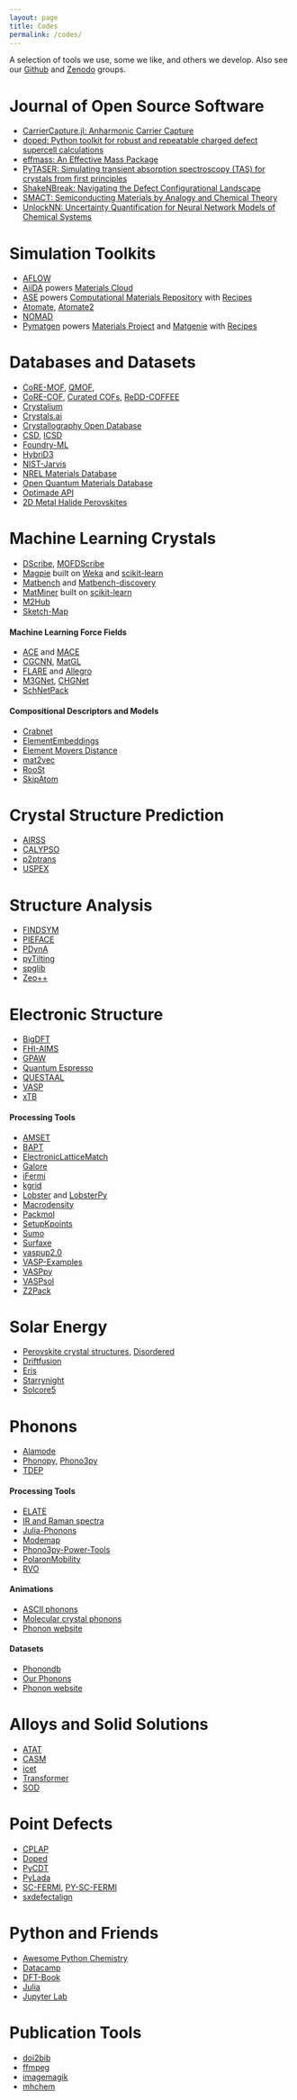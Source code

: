 ```yaml
---
layout: page
title: Codes
permalink: /codes/
---
```


A selection of tools we use, some we like, and others we develop. Also see our [Github](https://github.com/WMD-group) and [Zenodo](https://zenodo.org/communities/wmd-group) groups.

# Journal of Open Source Software
* [CarrierCapture.jl: Anharmonic Carrier Capture](https://joss.theoj.org/papers/10.21105/joss.02102)
* [doped: Python toolkit for robust and repeatable charged defect supercell calculations](https://joss.theoj.org/papers/10.21105/joss.06433)
* [effmass: An Effective Mass Package](https://joss.theoj.org/papers/10.21105/joss.00797)
* [PyTASER: Simulating transient absorption spectroscopy (TAS) for crystals from first principles](https://joss.theoj.org/papers/10.21105/joss.05999)
* [ShakeNBreak: Navigating the Defect Configurational Landscape](https://joss.theoj.org/papers/6545bcc1a0439b16360ace684ac5aa25)
* [SMACT: Semiconducting Materials by Analogy and Chemical Theory](https://joss.theoj.org/papers/10.21105/joss.01361)
* [UnlockNN: Uncertainty Quantification for Neural Network Models of Chemical Systems](https://joss.theoj.org/papers/b00df538a159c4b6816ec24d4d1716fb)

# Simulation Toolkits
* [AFLOW](http://www.aflowlib.org)
* [AiiDA](http://www.aiida.net) powers [Materials Cloud](https://www.materialscloud.org)
* [ASE](https://wiki.fysik.dtu.dk/ase/) powers [Computational Materials Repository](https://cmr.fysik.dtu.dk) with [Recipes](https://asr.readthedocs.io)
* [Atomate](https://github.com/hackingmaterials/atomate), [Atomate2](https://github.com/materialsproject/atomate2)
* [NOMAD](https://nomad-coe.eu) 
* [Pymatgen](http://pymatgen.org) powers [Materials Project](https://materialsproject.org) and [Matgenie](http://matgenie.materialsvirtuallab.org) with [Recipes](http://matgenb.materialsvirtuallab.org) 

#  Databases and Datasets 
* [CoRE-MOF](https://zenodo.org/record/3370144), [QMOF](https://github.com/arosen93/QMOF),
* [CoRE-COF](https://core-cof.github.io/CoRE-COF-Database), [Curated COFs](https://www.materialscloud.org/discover/curated-cofs), [ReDD-COFFEE](https://archive.materialscloud.org/record/2023.13)
* [Crystalium](http://crystalium.materialsvirtuallab.org)
* [Crystals.ai](https://crystals.ai)  
* [Crystallography Open Database](http://www.crystallography.net/cod/) 
* [CSD](https://www.psds.ac.uk/csd), [ICSD](https://www.psds.ac.uk/icsd)
* [Foundry-ML](https://foundry-ml.org)
* [HybriD3](https://materials.hybrid3.duke.edu)
* [NIST-Jarvis](https://jarvis.nist.gov)
* [NREL Materials Database](https://materials.nrel.gov)
* [Open Quantum Materials Database](http://oqmd.org)
* [Optimade API](https://www.optimade.org)
* [2D Metal Halide Perovskites](http://www.pdb.nmse-lab.ru)

# Machine Learning Crystals
* [DScribe](https://singroup.github.io/dscribe), [MOFDScribe](https://github.com/kjappelbaum/mofdscribe)
* [Magpie](https://bitbucket.org/wolverton/magpie) built on [Weka](https://www.cs.waikato.ac.nz/ml/weka/) and [scikit-learn](http://scikit-learn.org)
* [Matbench](https://matbench.materialsproject.org) and [Matbench-discovery](https://matbench-discovery.materialsproject.org)
* [MatMiner](http://hackingmaterials.github.io/matminer) built on [scikit-learn](http://scikit-learn.org)
* [M2Hub](https://github.com/yuanqidu/M2Hub)
* [Sketch-Map](https://sketchmap.org) 

#### Machine Learning Force Fields 
* [ACE](https://github.com/ACEsuit/ACE1.jl) and [MACE](https://github.com/ACEsuit/mace)
* [CGCNN](https://github.com/txie-93/cgcnn), [MatGL](https://github.com/materialsvirtuallab/matgl)
* [FLARE](https://github.com/mir-group/flare) and [Allegro](https://github.com/mir-group/allegro)
* [M3GNet](https://github.com/materialsvirtuallab/matgl), [CHGNet](https://github.com/CederGroupHub/chgnet)
* [SchNetPack](https://github.com/atomistic-machine-learning/schnetpack)

#### Compositional Descriptors and Models
* [Crabnet](https://github.com/anthony-wang/CrabNet)
* [ElementEmbeddings](https://github.com/WMD-group/ElementEmbeddings)
* [Element Movers Distance](https://github.com/lrcfmd/ElMD)
* [mat2vec](https://github.com/materialsintelligence/mat2vec)
* [RooSt](https://github.com/CompRhys/roost)
* [SkipAtom](https://github.com/lantunes/skipatom)

# Crystal Structure Prediction
* [AIRSS](https://www.mtg.msm.cam.ac.uk/Codes/AIRSS) 
* [CALYPSO](http://www.calypso.cn) 
* [p2ptrans](https://github.com/ftherrien/p2ptrans) 
* [USPEX](http://uspex-team.org/en/uspex) 

# Structure Analysis
* [FINDSYM](https://stokes.byu.edu/iso/findsym.php)
* [PIEFACE](https://github.com/jcumby/PIEFACE)
* [PDynA](https://github.com/WMD-group/PDynA)
* [pyTilting](https://dwang5.github.io/PyTiltingDoc)
* [spglib](http://spglib.github.io/spglib)
* [Zeo++](http://www.zeoplusplus.org)

# Electronic Structure
* [BigDFT](http://bigdft.org)
* [FHI-AIMS](https://aimsclub.fhi-berlin.mpg.de)
* [GPAW](https://wiki.fysik.dtu.dk/gpaw/)
* [Quantum Espresso](https://www.quantum-espresso.org)
* [QUESTAAL](https://www.questaal.org) 
* [VASP](https://www.vasp.at)
* [xTB](https://github.com/grimme-lab/xtb)

#### Processing Tools
* [AMSET](https://github.com/hackingmaterials/amset) 
* [BAPT](https://github.com/utf/bapt) 
* [ElectronicLatticeMatch](https://github.com/keeeto/ElectronicLatticeMatch) 
* [Galore](https://github.com/SMTG-UCL/galore)
* [iFermi](https://github.com/fermisurfaces/IFermi) 
* [kgrid](https://github.com/WMD-group/kgrid)
* [Lobster](http://www.cohp.de) and [LobsterPy](https://github.com/JaGeo/LobsterPy/tree/main)
* [Macrodensity](https://github.com/WMD-group/MacroDensity)
* [Packmol](https://m3g.github.io/packmol/)
* [SetupKpoints](https://github.com/keeeto/SetupKpoints) 
* [Sumo](https://github.com/SMTG-UCL/sumo)
* [Surfaxe](https://github.com/SMTG-UCL/surfaxe)
* [vaspup2.0](https://github.com/kavanase/vaspup2.0) 
* [VASP-Examples](https://github.com/JMSkelton/VASP-Examples) 
* [VASPpy](https://github.com/bjmorgan/vasppy) 
* [VASPsol](https://github.com/henniggroup/VASPsol) 
* [Z2Pack](http://z2pack.ethz.ch) 

# Solar Energy 
* [Perovskite crystal structures](https://github.com/WMD-group/hybrid-perovskites), [Disordered](https://github.com/jarvist/Disordered-MAPI-Phonons) 
* [Driftfusion](https://github.com/barnesgroupICL/Driftfusion) 
* [Eris](https://github.com/WMD-group/Eris) 
* [Starrynight](https://github.com/WMD-group/StarryNight)
* [Solcore5](https://github.com/dalonsoa/solcore5) 

# Phonons
* [Alamode](https://alamode.readthedocs.io) 
* [Phonopy](https://atztogo.github.io/phonopy), [Phono3py](https://atztogo.github.io/phono3py) 
* [TDEP](https://github.com/tdep-developers/tdep)

#### Processing Tools
* [ELATE](http://progs.coudert.name/elate)
* [IR and Raman spectra](https://github.com/JMSkelton/Phonopy-Spectroscopy) 
* [Julia-Phonons](https://github.com/jarvist/Julia-Phonons) 
* [Modemap](https://github.com/JMSkelton/ModeMap)
* [Phono3py-Power-Tools](https://github.com/skelton-group/Phono3py-Power-Tools) 
* [PolaronMobility](https://github.com/jarvist/PolaronMobility.jl) 
* [RVO](https://github.com/WMD-group/rvo) 

#### Animations
* [ASCII phonons](https://github.com/ajjackson/ascii-phonons)
* [Molecular crystal phonons](https://github.com/JMSkelton/MolecularCrystalPhononAnimation)
* [Phonon website](http://henriquemiranda.github.io/phononwebsite/phonon.html) 

#### Datasets
* [Phonondb](https://github.com/atztogo/phonondb) 
* [Our Phonons](https://github.com/WMD-group/Phonons)
* [Phonon website](http://henriquemiranda.github.io/phononwebsite/phonon.html) 

# Alloys and Solid Solutions 
* [ATAT](https://www.brown.edu/Departments/Engineering/Labs/avdw/atat/) 
* [CASM](https://github.com/prisms-center/CASMcode) 
* [icet](https://icet.materialsmodeling.org) 
* [Transformer](https://github.com/JMSkelton/Transformer) 
* [SOD](https://github.com/Grau-CrespoGroup/sod) 

# Point Defects
* [CPLAP](https://github.com/jbuckeridge/cplap) 
* [Doped](https://github.com/SMTG-UCL/doped) 
* [PyCDT](https://github.com/mbkumar/pycdt)
* [PyLada](https://github.com/pylada/pylada-defects)
* [SC-FERMI](https://github.com/jbuckeridge/sc-fermi), [PY-SC-FERMI](https://github.com/bjmorgan/py-sc-fermi)
* [sxdefectalign](https://sxrepo.mpie.de/projects/sphinx-add-ons/files?sort=filename) 

# Python and Friends
* [Awesome Python Chemistry](https://github.com/lmmentel/awesome-python-chemistry) 
* [Datacamp](https://www.datacamp.com) 
* [DFT-Book](http://kitchingroup.cheme.cmu.edu/dft-book/dft.html) 
* [Julia](https://julialang.org) 
* [Jupyter Lab](https://jupyter.org) 

# Publication Tools
* [doi2bib](http://www.doi2bib.org) 
* [ffmpeg](https://www.ffmpeg.org)  
* [imagemagik](https://www.imagemagick.org) 
* [mhchem](https://ctan.org/pkg/mhchem?lang=en) 
